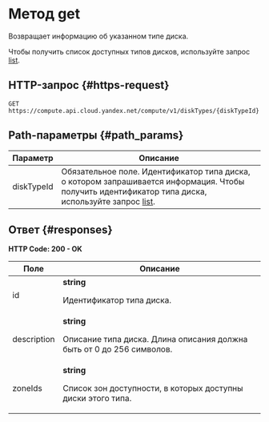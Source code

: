 # Метод get
Возвращает информацию об указанном типе диска.
 
Чтобы получить список доступных типов дисков, используйте
запрос [list](/docs/compute/api-ref/DiskType/list).
 
## HTTP-запрос {#https-request}
```
GET https://compute.api.cloud.yandex.net/compute/v1/diskTypes/{diskTypeId}
```
 
## Path-параметры {#path_params}
 
Параметр | Описание
--- | ---
diskTypeId | Обязательное поле. Идентификатор типа диска, о котором запрашивается информация. Чтобы получить идентификатор типа диска, используйте запрос [list](/docs/compute/api-ref/DiskType/list).
 
## Ответ {#responses}
**HTTP Code: 200 - OK**


 
Поле | Описание
--- | ---
id | **string**<br><p>Идентификатор типа диска.</p> 
description | **string**<br><p>Описание типа диска. Длина описания должна быть от 0 до 256 символов.</p> 
zoneIds | **string**<br><p>Список зон доступности, в которых доступны диски этого типа.</p> 